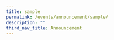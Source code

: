 ```yaml
---
title: sample
permalink: /events/announcement/sample/
description: ""
third_nav_title: Announcement
---
```

